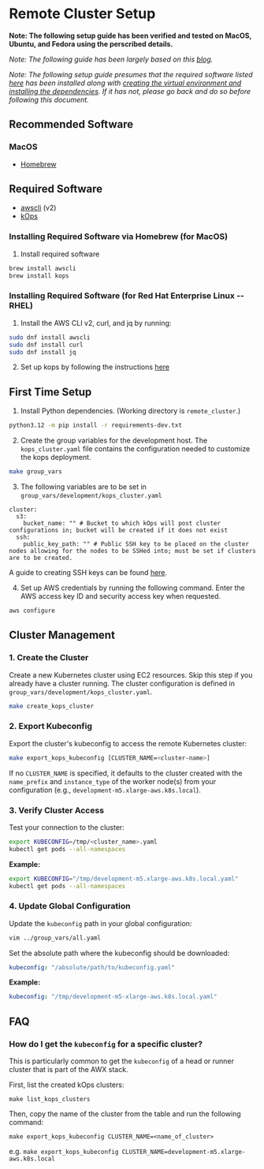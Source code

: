 # Remote Cluster Setup

__Note: The following setup guide has been verified and tested on MacOS, Ubuntu, and Fedora using the perscribed details.__

_Note: The following guide has been largely based on this [blog](https://aws.amazon.com/blogs/compute/kubernetes-clusters-aws-kops/)._

_Note: The following setup guide presumes that the required software listed [here](../README.md#required-software) has been installed along with [creating the virtual environment and installing the dependencies](../README.md#installing-dependencies). If it has not, please go back and do so before following this document._

## Recommended Software

### MacOS

- [Homebrew](https://brew.sh/)

## Required Software

- [awscli](https://docs.aws.amazon.com/cli/latest/userguide/getting-started-install.html) (v2)
- [kOps](https://kops.sigs.k8s.io/getting_started/install/)

### Installing Required Software via Homebrew (for MacOS)

1. Install required software
```bash
brew install awscli
brew install kops
```

### Installing Required Software (for Red Hat Enterprise Linux -- RHEL)

1. Install the AWS CLI v2, curl, and jq by running:
```bash
sudo dnf install awscli
sudo dnf install curl
sudo dnf install jq
```
2. Set up kops by following the instructions [here](https://kops.sigs.k8s.io/getting_started/install/#linux)


## First Time Setup

1. Install Python dependencies. (Working directory is `remote_cluster`.)
```bash
python3.12 -m pip install -r requirements-dev.txt
```

2. Create the group variables for the development host. The `kops_cluster.yaml` file contains the configuration needed to customize the kops deployment.
```bash
make group_vars
```

3. The following variables are to be set in `group_vars/development/kops_cluster.yaml`
```
cluster:
  s3:
    bucket_name: "" # Bucket to which kOps will post cluster configurations in; bucket will be created if it does not exist
  ssh:
    public_key_path: "" # Public SSH key to be placed on the cluster nodes allowing for the nodes to be SSHed into; must be set if clusters are to be created.
```
A guide to creating SSH keys can be found [here](https://docs.github.com/en/authentication/connecting-to-github-with-ssh/generating-a-new-ssh-key-and-adding-it-to-the-ssh-agent).

4. Set up AWS credentials by running the following command. Enter the AWS access key ID and security access key when requested.
```bash
aws configure
```

## Cluster Management

### 1. Create the Cluster
Create a new Kubernetes cluster using EC2 resources. Skip this step if you already have a cluster running.
The cluster configuration is defined in `group_vars/development/kops_cluster.yaml`.

```bash
make create_kops_cluster
```

### 2. Export Kubeconfig
Export the cluster's kubeconfig to access the remote Kubernetes cluster:

```bash
make export_kops_kubeconfig [CLUSTER_NAME=<cluster-name>]
```

If no `CLUSTER_NAME` is specified, it defaults to the cluster created with the `name_prefix` and `instance_type` of the worker node(s) from your configuration (e.g., `development-m5.xlarge-aws.k8s.local`).

### 3. Verify Cluster Access
Test your connection to the cluster:

```bash
export KUBECONFIG=/tmp/<cluster_name>.yaml
kubectl get pods --all-namespaces
```

**Example:**
```bash
export KUBECONFIG="/tmp/development-m5.xlarge-aws.k8s.local.yaml"
kubectl get pods --all-namespaces
```

### 4. Update Global Configuration
Update the `kubeconfig` path in your global configuration:

```bash
vim ../group_vars/all.yaml
```

Set the absolute path where the kubeconfig should be downloaded:
```yaml
kubeconfig: "/absolute/path/to/kubeconfig.yaml"
```

**Example:**
```yaml
kubeconfig: "/tmp/development-m5-xlarge-aws.k8s.local.yaml"
```

## FAQ

### How do I get the `kubeconfig` for a specific cluster?

This is particularly common to get the `kubeconfig` of a head or runner cluster that is part of the AWX stack.

First, list the created kOps clusters:

```console
make list_kops_clusters
```

Then, copy the name of the cluster from the table and run the following command:

```console
make export_kops_kubeconfig CLUSTER_NAME=<name_of_cluster>
```
e.g. `make export_kops_kubeconfig CLUSTER_NAME=development-m5.xlarge-aws.k8s.local`
